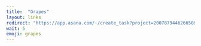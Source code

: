 ```yaml
---
title:  "Grapes"
layout: links
redirect: "https://app.asana.com/-/create_task?project=200787944626650&name=grapes&description=Added%20from%20shortlink"
wait: 5
emoji: grapes
---
```



